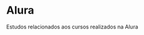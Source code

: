# Alura                 
Estudos relacionados aos cursos realizados na Alura         
   
 




















